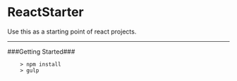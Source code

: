 ReactStarter
====

Use this as a starting point of react projects.

---

###Getting Started###

```
	> npm install
	> gulp
```
